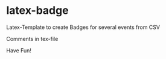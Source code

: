 # latex-badge
Latex-Template to create Badges for several events from CSV

Comments in tex-file

Have Fun!
